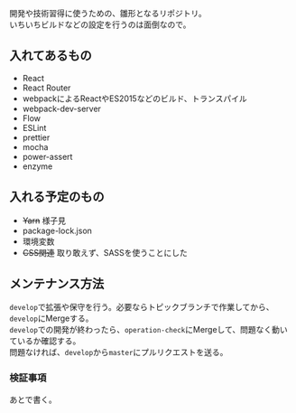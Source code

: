 開発や技術習得に使うための、雛形となるリポジトリ。  
いちいちビルドなどの設定を行うのは面倒なので。

## 入れてあるもの

- React
- React Router
- webpackによるReactやES2015などのビルド、トランスパイル
- webpack-dev-server
- Flow
- ESLint
- prettier
- mocha
- power-assert
- enzyme


## 入れる予定のもの

- ~~Yarn~~ 様子見
- package-lock.json
- 環境変数
- ~~CSS関連~~ 取り敢えず、SASSを使うことにした

## メンテナンス方法

`develop`で拡張や保守を行う。必要ならトピックブランチで作業してから、`develop`にMergeする。  
`develop`での開発が終わったら、`operation-check`にMergeして、問題なく動いているか確認する。  
問題なければ、`develop`から`master`にプルリクエストを送る。

### 検証事項

あとで書く。

